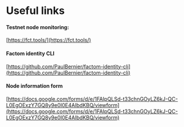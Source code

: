 # Useful links

#### Testnet node monitoring: 

[https://fct.tools/](https://fct.tools/)

#### Factom identity CLI

[https://github.com/PaulBernier/factom-identity-cli](https://github.com/PaulBernier/factom-identity-cli)

#### Node information form 

[https://docs.google.com/forms/d/e/1FAIpQLSd-t33chnGOyLZ6kJ-QC-L0EgOExzY7GQ8y9e0I0E4AIbdKBQ/viewform](https://docs.google.com/forms/d/e/1FAIpQLSd-t33chnGOyLZ6kJ-QC-L0EgOExzY7GQ8y9e0I0E4AIbdKBQ/viewform)

